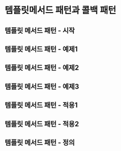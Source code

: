 # 템플릿메서드 패턴과 콜백 패턴

## 템플릿 메서드 패턴 - 시작

## 템플릿 메서드 패턴 - 예제1

## 템플릿 메서드 패턴 - 예제2

## 템플릿 메서드 패턴 - 예제3

## 템플릿 메서드 패턴 - 적용1

## 템플릿 메서드 패턴 - 적용2

## 템플릿 메서드 패턴 - 정의
